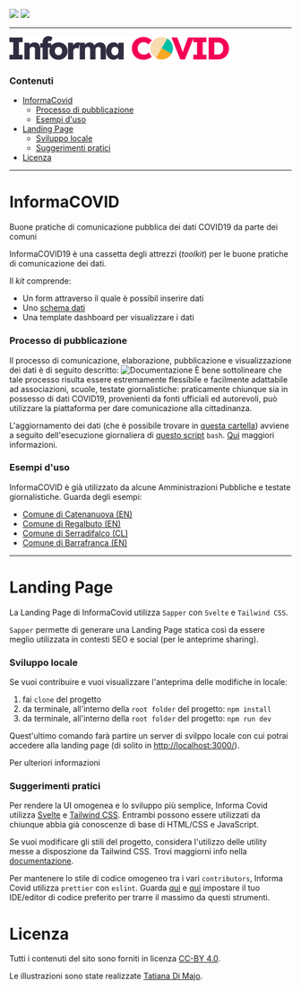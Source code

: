 [![](https://img.shields.io/badge/discussioni-partecipa-%2344CC11)](https://github.com/opendatasicilia/informa-covid19/discussions) [![](https://img.shields.io/badge/frictionless-ready-%23EA6D4C)](https://frictionlessdata.io/)


---

![](./risorse/informa-covid-logo.svg)

### Contenuti

- [InformaCovid](#informacovid)
    - [Processo di pubblicazione](#processo-di-pubblicazione)
    - [Esempi d'uso](#esempi-duso)
- [Landing Page](#landing-page)
    - [Sviluppo locale](#sviluppo-locale)
    - [Suggerimenti pratici](#suggerimenti-pratici)
- [Licenza](#licenza)

---

# InformaCOVID

Buone pratiche di comunicazione pubblica dei dati COVID19 da parte dei comuni

InformaCOVID19 è una cassetta degli attrezzi (_toolkit_) per le buone pratiche di comunicazione dei dati.

Il _kit_ comprende:

- Un form attraverso il quale è possibil inserire dati
- Uno [schema dati](https://github.com/opendatasicilia/informa-covid19/blob/main/dati/informacovid/informacovid_schema.yaml)
- Una template dashboard per visualizzare i dati

### Processo di pubblicazione

Il processo di comunicazione, elaborazione, pubblicazione e visualizzazione dei dati è di seguito descritto:
![Documentazione](https://user-images.githubusercontent.com/77018886/131860826-d7786bf1-796f-4f86-ada1-cdbf662f4271.png)
È bene sottolineare che tale processo risulta essere estremamente flessibile e facilmente adattabile ad associazioni, scuole, testate giornalistiche: praticamente chiunque sia in possesso di dati COVID19, provenienti da fonti ufficiali ed autorevoli, può utilizzare la piattaforma per dare comunicazione alla cittadinanza.

L'aggiornamento dei dati (che è possibile trovare in [questa cartella](https://github.com/opendatasicilia/informa-covid19/tree/main/dati/informacovid)) avviene a seguito dell'esecuzione giornaliera di [questo script](https://github.com/opendatasicilia/informa-covid19/blob/main/script/informacovid/informacovid.sh) `bash`. [Qui](https://github.com/opendatasicilia/informa-covid19/blob/main/script/informacovid/README.md) maggiori informazioni.

### Esempi d'uso

InformaCOVID è già utilizzato da alcune Amministrazioni Pubbliche e testate giornalistiche. Guarda degli esempi:

- [Comune di Catenanuova (EN)](https://notizie.link/dashboardcatenanuova)
- [Comune di Regalbuto (EN)](https://newsl.ink/dashboardregalbuto)
- [Comune di Serradifalco (CL)](https://datastudio.google.com/reporting/45ec94b1-32f0-489e-b882-977c12af81d4)
- [Comune di Barrafranca (EN)](https://notizie.link/barrafranca-informacovid)

---

# Landing Page

La Landing Page di InformaCovid utilizza `Sapper` con `Svelte` e `Tailwind CSS`.

`Sapper` permette di generare una Landing Page statica così da essere meglio utilizzata in contesti SEO e social
(per le anteprime sharing).

### Sviluppo locale

Se vuoi contribuire e vuoi visualizzare l'anteprima delle modifiche in locale:

1. fai `clone` del progetto
1. da terminale, all'interno della `root folder` del progetto: `npm install`
1. da terminale, all'interno della `root folder` del progetto: `npm run dev`

Quest'ultimo comando farà partire un server di svilppo locale con cui potrai accedere alla landing page
(di solito in [http://localhost:3000/](http://localhost:3000/)).

Per ulteriori informazioni

### Suggerimenti pratici

Per rendere la UI omogenea e lo sviluppo più semplice, Informa Covid utilizza [Svelte](https://svelte.dev/)
e [Tailwind CSS](https://tailwindcss.com/). Entrambi possono essere utilizzati da chiunque abbia già conoscenze di base
di HTML/CSS e JavaScript.

Se vuoi modificare gli stili del progetto, considera l'utilizzo delle utility messe a disposzione da Tailwind CSS. Trovi
maggiorni info nella [documentazione](https://tailwindcss.com/docs_).

Per mantenere lo stile di codice omogeneo tra i vari `contributors`, Informa Covid utilizza `prettier` con `eslint`.
Guarda [qui](https://eslint.org/docs/user-guide/integrations#editors) e [qui](https://prettier.io/docs/en/editors.html)
impostare il tuo IDE/editor di codice preferito per trarre il massimo da questi strumenti.

# Licenza

Tutti i contenuti del sito sono forniti in licenza [CC-BY 4.0](https://creativecommons.org/licenses/by/4.0/deed.it).

Le illustrazioni sono state realizzate [Tatiana Di Majo](https://instagram.com/tatianasketches).
